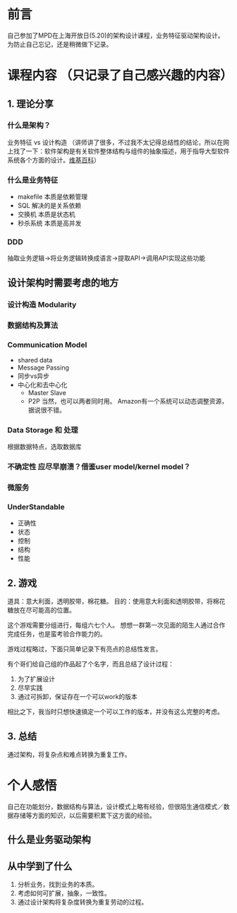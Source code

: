 # 前言

自己参加了MPD在上海开放日(5.20)的架构设计课程，业务特征驱动架构设计。
为防止自己忘记，还是稍微做下记录。

# 课程内容 （只记录了自己感兴趣的内容）
## 1. 理论分享
### 什么是架构？
业务特征 vs 设计构造 （讲师讲了很多，不过我不太记得总结性的结论，所以在网上找了一下：软件架构是有关软件整体结构与组件的抽象描述，用于指导大型软件系统各个方面的设计。[维基百科](https://zh.wikipedia.org/wiki/%E8%BD%AF%E4%BB%B6%E6%9E%B6%E6%9E%84)）

### 什么是业务特征

- makefile 本质是依赖管理
- SQL 解决的是关系依赖
- 交换机 本质是状态机
- 秒杀系统 本质是高并发

### DDD
抽取业务逻辑->将业务逻辑转换成语言->提取API->调用API实现这些功能

## 设计架构时需要考虑的地方
### 设计构造 Modularity
### 数据结构及算法
### Communication Model
  - shared data
  - Message Passing
  - 同步vs异步
  - 中心化和去中心化
     - Master Slave
     - P2P
     当然，也可以两者同时用。 Amazon有一个系统可以动态调整资源，据说很不错。
###  Data Storage 和 处理
   根据数据特点，选取数据库

### 不确定性 应尽早崩溃？借鉴user model/kernel model？
### 微服务 

### UnderStandable
  - 正确性
  - 状态
  - 控制
  - 结构
  - 性能


## 2. 游戏
道具：意大利面，透明胶带，棉花糖。
目的：使用意大利面和透明胶带，将棉花糖放在尽可能高的位置。

这个游戏需要分组进行，每组六七个人。
想想一群第一次见面的陌生人通过合作完成任务，也是蛮考验合作能力的。

游戏过程略过，下面只简单记录下有亮点的总结性发言。

有个哥们给自己组的作品起了个名字，而且总结了设计过程：
1. 为了扩展设计
2. 尽早实践
3. 通过可拆卸，保证存在一个可以work的版本

相比之下，我当时只想快速搞定一个可以工作的版本，并没有这么完整的考虑。

## 3. 总结
通过架构，将复杂点和难点转换为重复工作。

# 个人感悟

自己在功能划分，数据结构与算法，设计模式上略有经验，但很陌生通信模式／数据存储等方面的知识，以后需要积累下这方面的经验。

## 什么是业务驱动架构

## 从中学到了什么
1. 分析业务，找到业务的本质。
2. 考虑如何可扩展，抽象，一致性。
3. 通过设计架构将复杂度转换为重复劳动的过程。
